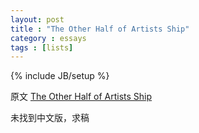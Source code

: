```yaml
---
layout: post
title : "The Other Half of Artists Ship"
category : essays
tags : [lists]
---
```

{% include JB/setup %}

原文 [The Other Half of Artists Ship](http://www.paulgraham.com/artistsship.html)  

未找到中文版，求稿   
